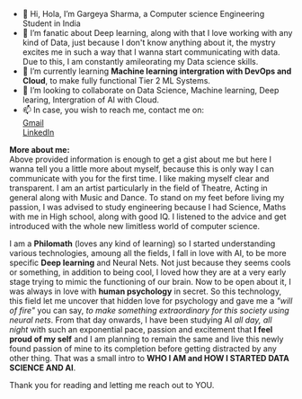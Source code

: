 - 👋 Hi, Hola, I’m Gargeya Sharma, a Computer science Engineering Student in India
- 👀 I’m fanatic about Deep learning, along with that I love working with any kind of Data, just because I don't know anything about it, the mystry excites me in such a way that I wanna start communicating with data. Due to this, I am constantly amileorating my Data science skills.
- 🌱 I’m currently learning **Machine learning intergration with DevOps and Cloud**, to make fully functional Tier 2 ML Systems.
- 💞️ I’m looking to collaborate on Data Science, Machine learning, Deep learing, Intergration of AI with Cloud.
- 📫 In case, you wish to reach me, contact me on: <br> [Gmail](gargeyablk16@gmail.com)<br>[LinkedIn](https://www.linkedin.com/in/gargeya-sharma-4159801a3/)

**More about me:**<br>
Above provided information is enough to get a gist about me but here I wanna tell you a little more about myself, because this is only way I can communicate with you for the first time. I like making myself clear and transparent.
I am an artist particularly in the field of Theatre, Acting in general along with Music and Dance. To stand on my feet before living my passion, I was advised to study engineering because I had Science, Maths with me in High school,
along with good IQ. I listened to the advice and get introduced with the whole new limitless world of computer science. 

I am a **Philomath** (loves any kind of learning) so I started understanding various technologies, amoung all the fields,
I fall in love with AI, to be more specific **Deep learning** and Neural Nets. Not just because they seems cools or something, in addition to being cool, I loved how they are at a very early stage trying to mimic the functioning of our brain. Now to be open about it,
I was always in love with **human psychology** in secret. So this technology, this field let me uncover that hidden love for psychology and gave me a *"will of fire"* you can say, *to make something extraordinary for this society using neural nets*. From that day onwards,
I have been studying AI *all day, all night* with such an exponential pace, passion and excitement that **I feel proud of my self** and I am planning to remain the same and live this newly found passion of mine to its completion before getting distracted by any other thing.
That was a small intro to **WHO I AM and HOW I STARTED DATA SCIENCE AND AI**.

Thank you for reading and letting me reach out to YOU.
<!---
Stalwart-GS/Stalwart-GS is a ✨ special ✨ repository because its `README.md` (this file) appears on your GitHub profile.
You can click the Preview link to take a look at your changes.
--->
